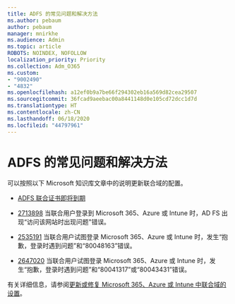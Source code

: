 ```yaml
---
title: ADFS 的常见问题和解决方法
ms.author: pebaum
author: pebaum
manager: mnirkhe
ms.audience: Admin
ms.topic: article
ROBOTS: NOINDEX, NOFOLLOW
localization_priority: Priority
ms.collection: Adm_O365
ms.custom:
- "9002490"
- "4832"
ms.openlocfilehash: a12ef0b9a7be66f294302eb16a569d82cea29507
ms.sourcegitcommit: 36fcad9aeebac00a8441148d0e105cd72dcc1d7d
ms.translationtype: HT
ms.contentlocale: zh-CN
ms.lasthandoff: 06/18/2020
ms.locfileid: "44797961"
---
```

# <a name="common-issues-and-resolutions-for-adfs"></a>ADFS 的常见问题和解决方法

可以按照以下 Microsoft 知识库文章中的说明更新联合域的配置。

- [ADFS 联合证书即将到期](adfs-federation-certificate-expiring.md)

- [2713898](https://support.microsoft.com/help/2713898) 当联合用户登录到 Microsoft 365、Azure 或 Intune 时，AD FS 出现“访问该网站时出现问题"错误。

- [2535191](https://support.microsoft.com/help/2535191) 当联合用户试图登录 Microsoft 365、Azure 或 Intune 时，发生“抱歉，登录时遇到问题”和“80048163”错误。

- [2647020](https://support.microsoft.com/help/2647020) 当联合用户试图登录 Microsoft 365、Azure 或 Intune 时，发生“抱歉，登录时遇到问题”和“80041317”或“80043431”错误。

有关详细信息，请参阅[更新或修复 Microsoft 365、Azure 或 Intune 中联合域的设置](https://docs.microsoft.com/office365/troubleshoot/active-directory/update-federated-domain-office-365)。
